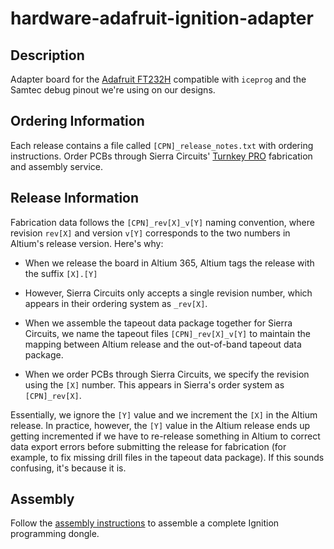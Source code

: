 # hardware-adafruit-ignition-adapter

## Description

Adapter board for the [Adafruit FT232H](https://www.adafruit.com/product/2264)
compatible with `iceprog` and the Samtec debug pinout we're using on our
designs.

## Ordering Information

Each release contains a file called `[CPN]_release_notes.txt` with ordering
instructions. Order PCBs through Sierra Circuits' [Turnkey
PRO](https://www.protoexpress.com/products/turnkey-pro/) fabrication and
assembly service.

## Release Information

Fabrication data follows the `[CPN]_rev[X]_v[Y]` naming convention, where
revision `rev[X]` and version `v[Y]` corresponds to the two numbers in Altium's
release version. Here's why:

- When we release the board in Altium 365, Altium tags the release with the
  suffix `[X].[Y]`

- However, Sierra Circuits only accepts a single revision number, which appears
  in their ordering system as `_rev[X]`.
  
- When we assemble the tapeout data package together for Sierra Circuits, we
  name the tapeout files `[CPN]_rev[X]_v[Y]` to maintain the mapping between
  Altium release and the out-of-band tapeout data package.

- When we order PCBs through Sierra Circuits, we specify the revision using the
  `[X]` number. This appears in Sierra's order system as `[CPN]_rev[X]`.

Essentially, we ignore the `[Y]` value and we increment the `[X]` in the Altium
release. In practice, however, the `[Y]` value in the Altium release ends up
getting incremented if we have to re-release something in Altium to correct data
export errors before submitting the release for fabrication (for example, to fix
missing drill files in the tapeout data package). If this sounds confusing, it's
because it is.

## Assembly

Follow the [assembly
instructions](https://github.com/oxidecomputer/hardware-adafruit-ignition-adapter/tree/main/assembly)
to assemble a complete Ignition programming dongle.
